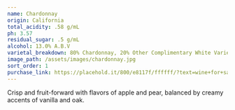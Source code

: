 ```yaml
---
name: Chardonnay
origin: California
total_acidity: .58 g/mL
ph: 3.57
residual_sugar: .5 g/mL
alcohol: 13.0% A.B.V
varietal_breakdown: 80% Chardonnay, 20% Other Complimentary White Varietals
image_path: /assets/images/chardonnay.jpg
sort_order: 1
purchase_link: https://placehold.it/800/e8117f/ffffff/?text=wine+for+sale
---
```


Crisp and fruit-forward with flavors of apple and pear, balanced by creamy accents of vanilla and oak.